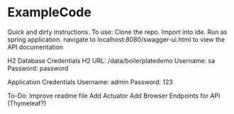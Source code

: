 # ExampleCode
Quick and dirty instructions.
To use:
Clone the repo.
Import into ide.
Run as spring application.
navigate to localhost:8080/swagger-ui.html to view the API documentation

H2 Database Credentials
H2 URL: /data/boilerplatedemo
Username: sa
Password: password


Application Credentials
Username: admin
Password: 123

To-Do:
Improve readme file
Add Actuator
Add Browser Endpoints for API  (Thymeleaf?)

